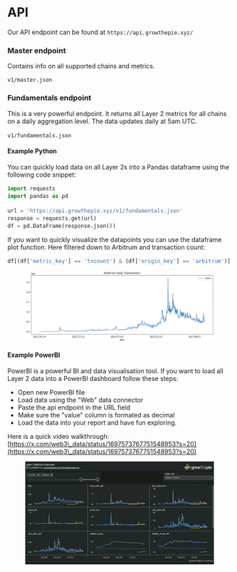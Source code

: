 # API

Our API endpoint can be found at `https://api.growthepie.xyz/`

### Master endpoint

Contains info on all supported chains and metrics.

```
v1/master.json
```

### Fundamentals endpoint

This is a very powerful endpoint. It returns all Layer 2 metrics for all chains on a daily aggregation level. The data updates daily at 5am UTC.

`v1/fundamentals.json`

#### **Example Python**

You can quickly load data on all Layer 2s into a Pandas dataframe using the following code snippet:

```python
import requests
import pandas as pd

url = 'https://api.growthepie.xyz/v1/fundamentals.json'
response = requests.get(url)
df = pd.DataFrame(response.json())
```

If you want to quickly visualize the datapoints you can use the dataframe plot function. Here filtered down to Arbitrum and transaction count:

```python
df[(df['metric_key'] == 'txcount') & (df['origin_key'] == 'arbitrum')].sort_values('date').plot(x='date', y='value', figsize=(15, 5), title='Arbitrum Daily Transactions')
```

<figure><img src=".gitbook/assets/Screenshot 2023-09-29 091713.png" alt=""><figcaption></figcaption></figure>

#### Example PowerBI

PowerBI is a powerful BI and data visualisation tool. If you want to load all Layer 2 data into a PowerBI dashboard follow these steps:

* Open new PowerBI file
* Load data using the "Web" data connector
* Paste the api endpoint in the URL field
* Make sure the "value" column is formated as decimal
* Load the data into your report and have fun exploring.

Here is a quick video walkthrough: [https://x.com/web3\_data/status/1697573767751548953?s=20](https://x.com/web3\_data/status/1697573767751548953?s=20)

<figure><img src=".gitbook/assets/Screenshot 2023-09-29 092125.png" alt=""><figcaption></figcaption></figure>
